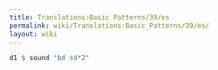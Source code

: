 ```yaml
---
title: Translations:Basic Patterns/39/es
permalink: wiki/Translations:Basic_Patterns/39/es/
layout: wiki
---
```


``` Haskell
d1 $ sound "bd sd*2"
```
